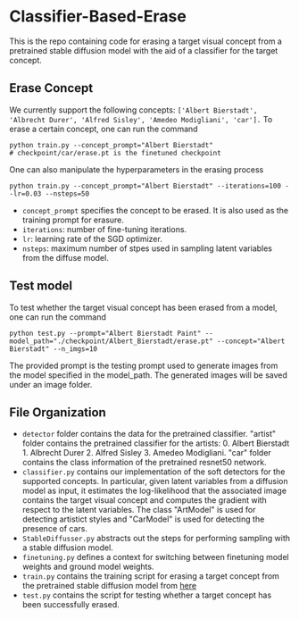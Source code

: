 # Classifier-Based-Erase
This is the repo containing code for erasing a target visual concept from a pretrained stable diffusion model with the aid of a classifier for the target concept.

## Erase Concept
We currently support the following concepts: `['Albert Bierstadt', 'Albrecht Durer', 'Alfred Sisley', 'Amedeo Modigliani', 'car'].`
To erase a certain concept, one can run the command
```
python train.py --concept_prompt="Albert Bierstadt"
# checkpoint/car/erase.pt is the finetuned checkpoint
```
One can also manipulate the hyperparameters in the erasing process
```
python train.py --concept_prompt="Albert Bierstadt" --iterations=100 --lr=0.03 --nsteps=50
```
* `concept_prompt` specifies the concept to be erased. It is also used as the training prompt for erasure.
* `iterations`: number of fine-tuning iterations.
* `lr`: learning rate of the SGD optimizer.
* `nsteps`: maximum number of stpes used in sampling latent variables from the diffuse model.

## Test model
To test whether the target visual concept has been erased from a model,
one can run the command
```
python test.py --prompt="Albert Bierstadt Paint" --model_path="./checkpoint/Albert_Bierstadt/erase.pt" --concept="Albert Bierstadt" --n_imgs=10
```
The provided prompt is the testing prompt used to generate images from the model specified in the model_path. The generated images will be saved under an image folder.

## File Organization
* `detector` folder contains the data for the pretrained classifier. "artist" folder contains the pretrained classifier for the artists: 0. Albert Bierstadt 1. Albrecht Durer 2. Alfred Sisley 3. Amedeo Modigliani. "car" folder contains the class information of the pretrained resnet50 network.
* `classifier.py` contains our implementation of the soft detectors for the supported concepts.
In particular, given latent variables from a diffusion model as input, it estimates the log-likelihood that the associated image contains the target visual concept and computes the gradient with respect to the latent variables. The class "ArtModel" is used for detecting artistict styles and "CarModel" is used for detecting the presence of cars.
* `StableDiffusser.py` abstracts out the steps for performing sampling with a stable diffusion model.
* `finetuning.py` defines a context for switching between finetuning model weights and ground model weights.
* `train.py` contains the training script for erasing a target concept from the pretrained stable diffusion model from [here](https://huggingface.co/docs/diffusers/using-diffusers/conditional_image_generation)
* `test.py` contains the script for testing whether a target concept has been successfully erased.
